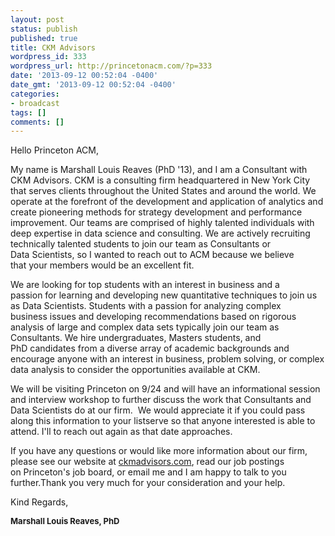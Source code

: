 ```yaml
---
layout: post
status: publish
published: true
title: CKM Advisors
wordpress_id: 333
wordpress_url: http://princetonacm.com/?p=333
date: '2013-09-12 00:52:04 -0400'
date_gmt: '2013-09-12 00:52:04 -0400'
categories:
- broadcast
tags: []
comments: []
---
```

<p>Hello Princeton ACM,</p>
<p>My name is Marshall Louis Reaves (PhD '13), and I am a Consultant with CKM Advisors. CKM is a consulting firm headquartered in New York City that serves clients throughout the United States and around the world. We operate at the forefront of the development and application of analytics and create pioneering methods for strategy development and performance improvement. Our teams are comprised of highly talented individuals with deep expertise in data science and consulting. We are actively recruiting technically talented students to join our team as Consultants or Data Scientists, so I wanted to reach out to ACM because we believe that your members would be an excellent fit.</p>
<p>We are looking for top students with an interest in business and a passion for learning and developing new quantitative techniques to join us as Data Scientists. Students with a passion for analyzing complex business issues and developing recommendations based on rigorous analysis of large and complex data sets typically join our team as Consultants. We hire undergraduates, Masters students, and PhD candidates from a diverse array of academic backgrounds and encourage anyone with an interest in business, problem solving, or complex data analysis to consider the opportunities available at CKM.</p>
<p>We will be visiting Princeton on 9/24 and will have an informational session and interview workshop to further discuss the work that Consultants and Data Scientists do at our firm.  We would appreciate it if you could pass along this information to your listserve so that anyone interested is able to attend. I'll to reach out again as that date approaches.</p>
<div></div>
<div>If you have any questions or would like more information about our firm, please see our website at <a href="http://ckmadvisors.com/" target="_blank">ckmadvisors.com</a>, read our job postings on Princeton's job board, or email me and I am happy to talk to you further.Thank you very much for your consideration and your help.</p>
<p>Kind Regards,</p>
<div>
<div>
<div>
<div>
<div>
<div>
<div>
<div><span style="font-size: small;"><b>Marshall Louis Reaves, PhD</b></span></div>
</div>
</div>
</div>
</div>
</div>
</div>
</div>
</div>
